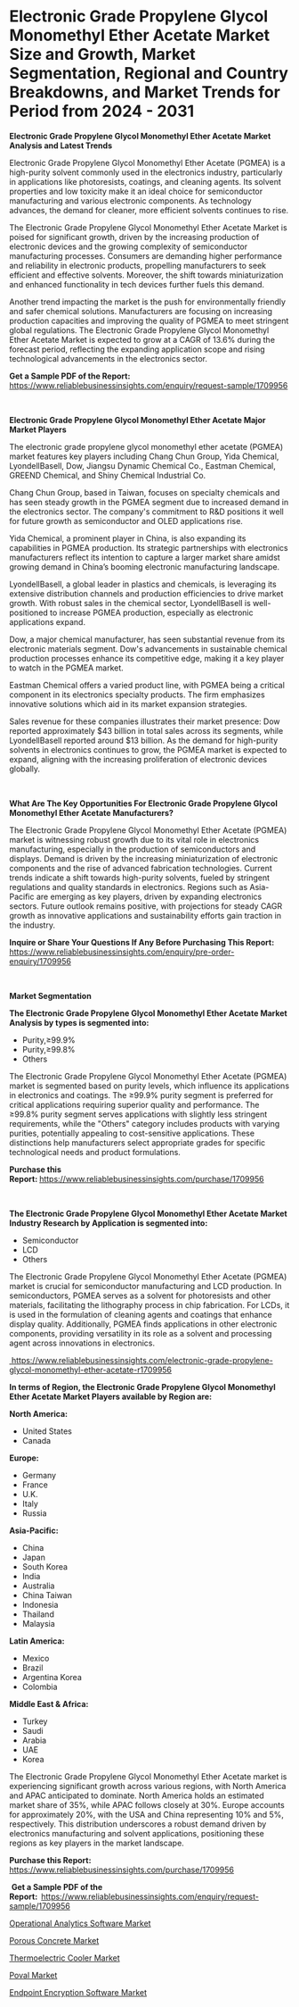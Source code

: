 <p><h1>Electronic Grade Propylene Glycol Monomethyl Ether Acetate Market Size and Growth, Market Segmentation, Regional and Country Breakdowns, and Market Trends for Period from 2024 -  2031</h1></p><p><strong>Electronic Grade Propylene Glycol Monomethyl Ether Acetate Market Analysis and Latest Trends</strong></p>
<p><p>Electronic Grade Propylene Glycol Monomethyl Ether Acetate (PGMEA) is a high-purity solvent commonly used in the electronics industry, particularly in applications like photoresists, coatings, and cleaning agents. Its solvent properties and low toxicity make it an ideal choice for semiconductor manufacturing and various electronic components. As technology advances, the demand for cleaner, more efficient solvents continues to rise.</p><p>The Electronic Grade Propylene Glycol Monomethyl Ether Acetate Market is poised for significant growth, driven by the increasing production of electronic devices and the growing complexity of semiconductor manufacturing processes. Consumers are demanding higher performance and reliability in electronic products, propelling manufacturers to seek efficient and effective solvents. Moreover, the shift towards miniaturization and enhanced functionality in tech devices further fuels this demand.</p><p>Another trend impacting the market is the push for environmentally friendly and safer chemical solutions. Manufacturers are focusing on increasing production capacities and improving the quality of PGMEA to meet stringent global regulations. The Electronic Grade Propylene Glycol Monomethyl Ether Acetate Market is expected to grow at a CAGR of 13.6% during the forecast period, reflecting the expanding application scope and rising technological advancements in the electronics sector.</p></p>
<p><strong>Get a Sample PDF of the Report:&nbsp;</strong> <a href="https://www.reliablebusinessinsights.com/enquiry/request-sample/1709956?utm_campaign=39&utm_medium=2&utm_source=Github&utm_content=ia&utm_term=22102024&utm_id=electronic-grade-propylene-glycol-monomethyl-ether-acetate">https://www.reliablebusinessinsights.com/enquiry/request-sample/1709956</a></p>
<p>&nbsp;</p>
<p><strong>Electronic Grade Propylene Glycol Monomethyl Ether Acetate Major Market Players</strong></p>
<p><p>The electronic grade propylene glycol monomethyl ether acetate (PGMEA) market features key players including Chang Chun Group, Yida Chemical, LyondellBasell, Dow, Jiangsu Dynamic Chemical Co., Eastman Chemical, GREEND Chemical, and Shiny Chemical Industrial Co. </p><p>Chang Chun Group, based in Taiwan, focuses on specialty chemicals and has seen steady growth in the PGMEA segment due to increased demand in the electronics sector. The company's commitment to R&D positions it well for future growth as semiconductor and OLED applications rise.</p><p>Yida Chemical, a prominent player in China, is also expanding its capabilities in PGMEA production. Its strategic partnerships with electronics manufacturers reflect its intention to capture a larger market share amidst growing demand in China’s booming electronic manufacturing landscape.</p><p>LyondellBasell, a global leader in plastics and chemicals, is leveraging its extensive distribution channels and production efficiencies to drive market growth. With robust sales in the chemical sector, LyondellBasell is well-positioned to increase PGMEA production, especially as electronic applications expand.</p><p>Dow, a major chemical manufacturer, has seen substantial revenue from its electronic materials segment. Dow's advancements in sustainable chemical production processes enhance its competitive edge, making it a key player to watch in the PGMEA market. </p><p>Eastman Chemical offers a varied product line, with PGMEA being a critical component in its electronics specialty products. The firm emphasizes innovative solutions which aid in its market expansion strategies.</p><p>Sales revenue for these companies illustrates their market presence: Dow reported approximately $43 billion in total sales across its segments, while LyondellBasell reported around $13 billion. As the demand for high-purity solvents in electronics continues to grow, the PGMEA market is expected to expand, aligning with the increasing proliferation of electronic devices globally.</p></p>
<p>&nbsp;</p>
<p><strong>What Are The Key Opportunities For Electronic Grade Propylene Glycol Monomethyl Ether Acetate Manufacturers?</strong></p>
<p><p>The Electronic Grade Propylene Glycol Monomethyl Ether Acetate (PGMEA) market is witnessing robust growth due to its vital role in electronics manufacturing, especially in the production of semiconductors and displays. Demand is driven by the increasing miniaturization of electronic components and the rise of advanced fabrication technologies. Current trends indicate a shift towards high-purity solvents, fueled by stringent regulations and quality standards in electronics. Regions such as Asia-Pacific are emerging as key players, driven by expanding electronics sectors. Future outlook remains positive, with projections for steady CAGR growth as innovative applications and sustainability efforts gain traction in the industry.</p></p>
<p><strong>Inquire or Share Your Questions If Any Before Purchasing This Report:</strong> <a href="https://www.reliablebusinessinsights.com/enquiry/pre-order-enquiry/1709956?utm_campaign=39&utm_medium=2&utm_source=Github&utm_content=ia&utm_term=22102024&utm_id=electronic-grade-propylene-glycol-monomethyl-ether-acetate">https://www.reliablebusinessinsights.com/enquiry/pre-order-enquiry/1709956</a></p>
<p>&nbsp;</p>
<p><strong>Market Segmentation</strong></p>
<p><strong>The Electronic Grade Propylene Glycol Monomethyl Ether Acetate Market Analysis by types is segmented into:</strong></p>
<p><ul><li>Purity,≥99.9%</li><li>Purity,≥99.8%</li><li>Others</li></ul></p>
<p><p>The Electronic Grade Propylene Glycol Monomethyl Ether Acetate (PGMEA) market is segmented based on purity levels, which influence its applications in electronics and coatings. The ≥99.9% purity segment is preferred for critical applications requiring superior quality and performance. The ≥99.8% purity segment serves applications with slightly less stringent requirements, while the "Others" category includes products with varying purities, potentially appealing to cost-sensitive applications. These distinctions help manufacturers select appropriate grades for specific technological needs and product formulations.</p></p>
<p><strong>Purchase this Report:&nbsp;</strong><a href="https://www.reliablebusinessinsights.com/purchase/1709956?utm_campaign=39&utm_medium=2&utm_source=Github&utm_content=ia&utm_term=22102024&utm_id=electronic-grade-propylene-glycol-monomethyl-ether-acetate">https://www.reliablebusinessinsights.com/purchase/1709956</a></p>
<p>&nbsp;</p>
<p><strong>The Electronic Grade Propylene Glycol Monomethyl Ether Acetate Market Industry Research by Application is segmented into:</strong></p>
<p><ul><li>Semiconductor</li><li>LCD</li><li>Others</li></ul></p>
<p><p>The Electronic Grade Propylene Glycol Monomethyl Ether Acetate (PGMEA) market is crucial for semiconductor manufacturing and LCD production. In semiconductors, PGMEA serves as a solvent for photoresists and other materials, facilitating the lithography process in chip fabrication. For LCDs, it is used in the formulation of cleaning agents and coatings that enhance display quality. Additionally, PGMEA finds applications in other electronic components, providing versatility in its role as a solvent and processing agent across innovations in electronics.</p></p>
<p><a href="https://www.reliablebusinessinsights.com/electronic-grade-propylene-glycol-monomethyl-ether-acetate-r1709956?utm_campaign=39&utm_medium=2&utm_source=Github&utm_content=ia&utm_term=22102024&utm_id=electronic-grade-propylene-glycol-monomethyl-ether-acetate">&nbsp;https://www.reliablebusinessinsights.com/electronic-grade-propylene-glycol-monomethyl-ether-acetate-r1709956</a></p>
<p><strong>In terms of Region, the Electronic Grade Propylene Glycol Monomethyl Ether Acetate Market Players available by Region are:</strong></p>
<p>
    <p> <strong> North America: </strong>
        <ul>
            <li>United States</li>
            <li>Canada</li>
        </ul>
        </p> 
    <p> <strong> Europe: </strong>
        <ul>
            <li>Germany</li>
            <li>France</li>
            <li>U.K.</li>
            <li>Italy</li>
            <li>Russia</li>
        </ul>
        </p> 
    <p> <strong> Asia-Pacific: </strong>
        <ul>
            <li>China</li>
            <li>Japan</li>
            <li>South Korea</li>
            <li>India</li>
            <li>Australia</li>
            <li>China Taiwan</li>
            <li>Indonesia</li>
            <li>Thailand</li>
            <li>Malaysia</li>
        </ul>
        </p> 
    <p> <strong> Latin America: </strong>
        <ul>
            <li>Mexico</li>
            <li>Brazil</li>
            <li>Argentina Korea</li>
            <li>Colombia</li>
        </ul>
        </p> 
    <p> <strong> Middle East & Africa: </strong>
        <ul>
            <li>Turkey</li>
            <li>Saudi</li>
            <li>Arabia</li>
            <li>UAE</li>
            <li>Korea</li>
        </ul>
    </p>
    </p>
<p><p>The Electronic Grade Propylene Glycol Monomethyl Ether Acetate market is experiencing significant growth across various regions, with North America and APAC anticipated to dominate. North America holds an estimated market share of 35%, while APAC follows closely at 30%. Europe accounts for approximately 20%, with the USA and China representing 10% and 5%, respectively. This distribution underscores a robust demand driven by electronics manufacturing and solvent applications, positioning these regions as key players in the market landscape.</p></p>
<p><strong>Purchase this Report: </strong><a href="https://www.reliablebusinessinsights.com/purchase/1709956?utm_campaign=39&utm_medium=2&utm_source=Github&utm_content=ia&utm_term=22102024&utm_id=electronic-grade-propylene-glycol-monomethyl-ether-acetate">https://www.reliablebusinessinsights.com/purchase/1709956</a></p>
<p>&nbsp;<strong>Get a Sample PDF of the Report:&nbsp;&nbsp;</strong><a href="https://www.reliablebusinessinsights.com/enquiry/request-sample/1709956?utm_campaign=39&utm_medium=2&utm_source=Github&utm_content=ia&utm_term=22102024&utm_id=electronic-grade-propylene-glycol-monomethyl-ether-acetate">https://www.reliablebusinessinsights.com/enquiry/request-sample/1709956</a></p>
<p><strong></strong></p>
<p><p><a href="https://www.linkedin.com/pulse/operational-analytics-software-market-global-regional-analysis-lj0ce?utm_campaign=39&utm_medium=2&utm_source=Github&utm_content=ia&utm_term=22102024&utm_id=electronic-grade-propylene-glycol-monomethyl-ether-acetate">Operational Analytics Software Market</a></p><p><a href="https://github.com/ibbiechinotit/Market-Research-Report-List-1/blob/main/porous-concrete-market.md?utm_campaign=39&utm_medium=2&utm_source=Github&utm_content=ia&utm_term=22102024&utm_id=electronic-grade-propylene-glycol-monomethyl-ether-acetate">Porous Concrete Market</a></p><p><a href="https://issuu.com/reportprime-2/docs/thermoelectric-cooler-market-size-2_d4bdc47546fd5e?utm_campaign=39&utm_medium=2&utm_source=Github&utm_content=ia&utm_term=22102024&utm_id=electronic-grade-propylene-glycol-monomethyl-ether-acetate">Thermoelectric Cooler Market</a></p><p><a href="https://github.com/elseludvikoh/Market-Research-Report-List-1/blob/main/poval-market.md?utm_campaign=39&utm_medium=2&utm_source=Github&utm_content=ia&utm_term=22102024&utm_id=electronic-grade-propylene-glycol-monomethyl-ether-acetate">Poval Market</a></p><p><a href="https://www.linkedin.com/pulse/endpoint-encryption-software-market-outlook-complete-industry-r3vhe?utm_campaign=39&utm_medium=2&utm_source=Github&utm_content=ia&utm_term=22102024&utm_id=electronic-grade-propylene-glycol-monomethyl-ether-acetate">Endpoint Encryption Software Market</a></p></p>